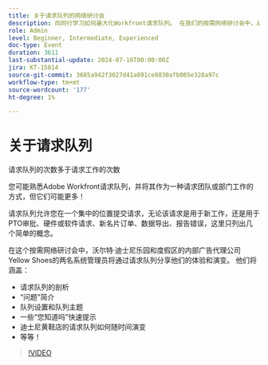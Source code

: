 ```yaml
---
title: 关于请求队列的网络研讨会
description: 向同行学习如何最大化Workfront请求队列。 在我们的按需网络研讨会中，从迪士尼的“黄鞋”中发现各种用途和最佳实践。
role: Admin
level: Beginner, Intermediate, Experienced
doc-type: Event
duration: 3611
last-substantial-update: 2024-07-16T00:00:00Z
jira: KT-15814
source-git-commit: 3685a942f3027d41a891ce8830afb085e328a97c
workflow-type: tm+mt
source-wordcount: '177'
ht-degree: 1%

---
```



# 关于请求队列

请求队列的次数多于请求工作的次数

您可能熟悉Adobe Workfront请求队列，并将其作为一种请求团队或部门工作的方式，但它们可能更多！

请求队列允许您在一个集中的位置提交请求，无论该请求是用于新工作，还是用于PTO审批、硬件或软件请求、新名片订单、数据导出、报告错误，这里只列出几个简单的概念。

在这个按需网络研讨会中，沃尔特·迪士尼乐园和度假区的内部广告代理公司Yellow Shoes的两名系统管理员将通过请求队列分享他们的体验和演变。 他们将涵盖：

* 请求队列的剖析
* “问题”简介
* 队列设置和队列主题
* 一些“您知道吗”快速提示
* 迪士尼黄鞋店的请求队列如何随时间演变
* 等等！

>[!VIDEO](https://video.tv.adobe.com/v/3431008/?learn=on)
